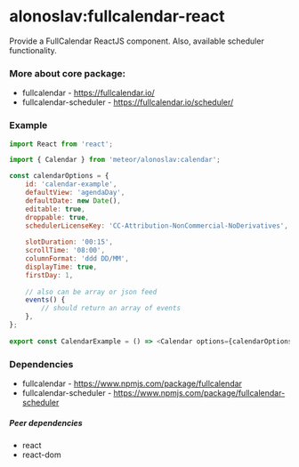 # alonoslav:fullcalendar-react

Provide a FullCalendar ReactJS component. Also, available scheduler functionality.

### More about core package:
* fullcalendar - https://fullcalendar.io/
* fullcalendar-scheduler - https://fullcalendar.io/scheduler/

### Example
```js
import React from 'react';

import { Calendar } from 'meteor/alonoslav:calendar';

const calendarOptions = {
    id: 'calendar-example',
    defaultView: 'agendaDay',
    defaultDate: new Date(),
    editable: true,
    droppable: true,
    schedulerLicenseKey: 'CC-Attribution-NonCommercial-NoDerivatives',
    
    slotDuration: '00:15',
    scrollTime: '08:00',
    columnFormat: 'ddd DD/MM',
    displayTime: true,
    firstDay: 1,
    
    // also can be array or json feed
    events() {
        // should return an array of events
    },
};
  
export const CalendarExample = () => <Calendar options={calendarOptions}/>;

```

### Dependencies

* fullcalendar - https://www.npmjs.com/package/fullcalendar
* fullcalendar-scheduler - https://www.npmjs.com/package/fullcalendar-scheduler

##### Peer dependencies

* react
* react-dom
